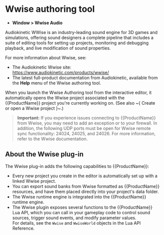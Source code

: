 ﻿# Wwise authoring tool

- **Window > Wwise Audio**

Audiokinetic WWise is an industry-leading sound engine for 3D games and simulations, offering sound designers a complete pipeline that includes a suite of editing tools for setting up projects, monitoring and debugging playback, and live modification of sound properties.

For more information about Wwise, see:

*	The Audiokinetic Wwise site: <https://www.audiokinetic.com/products/wwise/>
*	The latest full-product documentation from Audiokinetic, available from the **Help** menu of the Wwise authoring tool.

When you launch the Wwise Authoring tool from the interactive editor, it automatically opens the Wwise project associated with the {{ProductName}} project you're currently working on. (See also ~{ Create or open a Wwise project }~.)

  > **Important:** If you experience issues connecting to {{ProductName}} from Wwise, you may need to add an exception or to your firewall. In addition, the following UDP ports must be open for Wwise remote sync functionality: 24024, 24025, and 24026. For more information, refer to the Wwise documentation.

## About the Wwise plug-in

The Wwise plug-in adds the following capabilities to {{ProductName}}:

*	Every new project you create in the editor is automatically set up with a linked Wwise project.
*	You can export sound banks from Wwise formatted as {{ProductName}} resources, and have them placed directly into your project's data folder.
*	The Wwise runtime engine is integrated into the {{ProductName}} runtime engine.
*	The Wwise plugin exposes several functions to the {{ProductName}} Lua API, which you can call in your gameplay code to control sound sources, trigger sound events, and modify parameter values. <br>For details, see the `Wwise` and `WwiseWorld` objects in the Lua API Reference.
